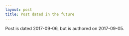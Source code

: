 ```yaml
---
layout: post
title: Post dated in the future
---
```


Post is dated 2017-09-06, but is authored on 2017-09-05.
